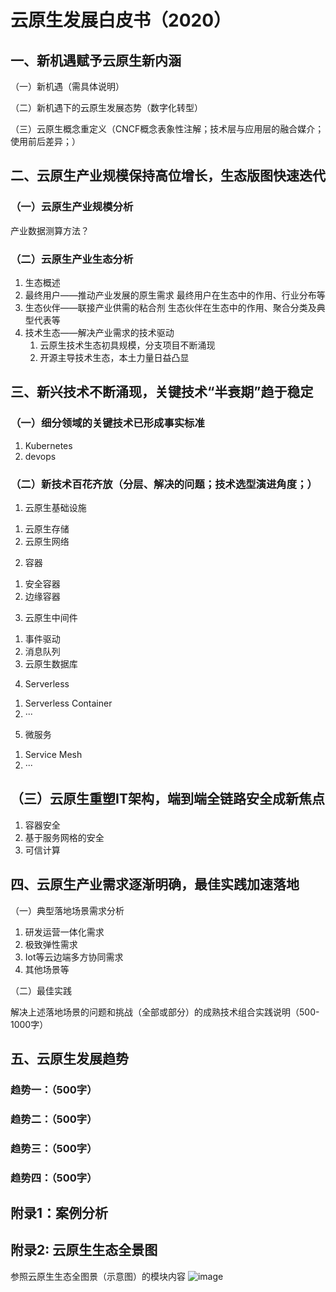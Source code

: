 # 云原生发展白皮书（2020）
## 一、新机遇赋予云原生新内涵
（一）新机遇（需具体说明）

（二）新机遇下的云原生发展态势（数字化转型）

（三）云原生概念重定义（CNCF概念表象性注解；技术层与应用层的融合媒介；使用前后差异；）

## 二、云原生产业规模保持高位增长，生态版图快速迭代
### （一）云原生产业规模分析
产业数据测算方法？
### （二）云原生产业生态分析
1. 生态概述
2. 最终用户——推动产业发展的原生需求
最终用户在生态中的作用、行业分布等
3.	生态伙伴——联接产业供需的粘合剂
生态伙伴在生态中的作用、聚合分类及典型代表等
4.	技术生态——解决产业需求的技术驱动
    1)	云原生技术生态初具规模，分支项目不断涌现
    2)	开源主导技术生态，本土力量日益凸显
## 三、新兴技术不断涌现，关键技术“半衰期”趋于稳定
### （一）细分领域的关键技术已形成事实标准
1. Kubernetes
2. devops
### （二）新技术百花齐放（分层、解决的问题；技术选型演进角度；）
1.	云原生基础设施
1)	云原生存储
2)	云原生网络
2.	容器
1)	安全容器
2)	边缘容器
3.	云原生中间件
1)	事件驱动
2)	消息队列
3)	云原生数据库
4.	Serverless
1) Serverless Container
2) ···
5.	微服务
1)	Service Mesh
2)	···
## （三）云原生重塑IT架构，端到端全链路安全成新焦点
1)	容器安全
2)	基于服务网格的安全
3)	可信计算
## 四、云原生产业需求逐渐明确，最佳实践加速落地
（一）典型落地场景需求分析
1.	研发运营一体化需求
2.	极致弹性需求
3.	Iot等云边端多方协同需求
4.	其他场景等

（二）最佳实践

解决上述落地场景的问题和挑战（全部或部分）的成熟技术组合实践说明（500-1000字）

## 五、云原生发展趋势
### 趋势一：（500字）
### 趋势二：（500字）
### 趋势三：（500字）
### 趋势四：（500字）

## 附录1：案例分析 

##	附录2: 云原生生态全景图

参照云原生生态全图景（示意图）的模块内容
![image](https://github.com/CloudNativeIndustryAlliance/whitepaper2020/blob/master/imgs/landscape.png)


